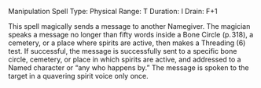 Manipulation Spell
Type:  Physical
Range: T
Duration: I
Drain: F+1

This spell magically sends a message to another Namegiver. The magician speaks a message no longer than fifty words inside a Bone Circle (p. 318), a cemetery, or a place where spirits are active, then makes a Threading (6) test. If successful, the message is successfully sent to a specific bone circle, cemetery, or place in which spirits are active, and addressed to a Named character or “any <insert description> who happens by.” The message is spoken to the target in a quavering spirit voice only once.